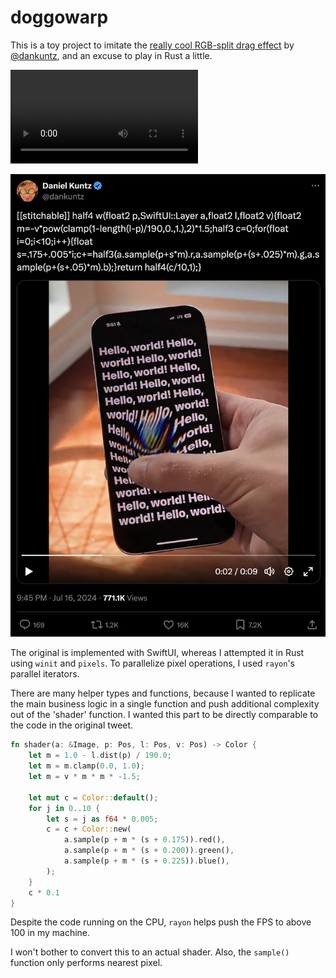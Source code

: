 # doggowarp

This is a toy project to imitate the
[really cool RGB-split drag effect](https://x.com/dankuntz/status/1813283813881225625)
by [@dankuntz](https://x.com/dankuntz), and an excuse to play in Rust a little.

![Video](media/doggo.webm)

![The original tweet](media/x.png)

The original is implemented with SwiftUI, whereas I attempted
it in Rust using `winit` and `pixels`. To parallelize pixel
operations, I used `rayon`'s parallel iterators.

There are many helper types and functions, because I wanted to replicate the
main business logic in a single function and push additional complexity out of
the 'shader' function. I wanted this part to be directly comparable to the code
in the original tweet.

```rust
fn shader(a: &Image, p: Pos, l: Pos, v: Pos) -> Color {
    let m = 1.0 - l.dist(p) / 190.0;
    let m = m.clamp(0.0, 1.0);
    let m = v * m * m * -1.5;

    let mut c = Color::default();
    for j in 0..10 {
        let s = j as f64 * 0.005;
        c = c + Color::new(
            a.sample(p + m * (s + 0.175)).red(),
            a.sample(p + m * (s + 0.200)).green(),
            a.sample(p + m * (s + 0.225)).blue(),
        );
    }
    c * 0.1
}
```

Despite the code running on the CPU, `rayon` helps push the FPS to above 100 in my machine.

I won't bother to convert this to an actual shader. Also, the `sample()` function only performs nearest pixel.
